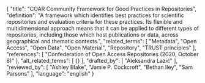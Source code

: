 {
  "title": "COAR Community Framework for Good Practices in Repositories",
  "definition": "A framework which identifies best practices for scientific repositories and evaluation criteria for these practices. Its flexible and multidimensional approach means that it can be applied to different types of repositories, including those which host publications or data, across geographical and thematic contexts.",
  "related_terms": [
    "Metadata",
    "Open Access",
    "Open Data",
    "Open Material",
    "Repository",
    "TRUST principles"
  ],
  "references": [
    "Confederation of Open Access Repositories (2020, October 8)"
  ],
  "alt_related_terms": [
    {}
  ],
  "drafted_by": [
    "Aleksandra Lazić"
  ],
  "reviewed_by": [
    "Ashley Blake",
    "Jamie P. Cockcroft",
    "Bethan Iley",
    "Sam Parsons"
  ],
  "language": "english"
}
